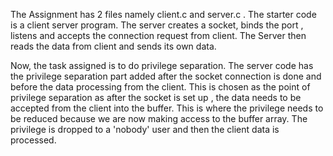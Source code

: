 The Assignment has 2 files namely client.c and server.c .
The starter code is a client server program. 
The server creates a socket, binds the port , listens and accepts the connection request from client.
The Server then reads the data from client and sends its own data.

Now, the task assigned is to do privilege separation. The server code has the privilege separation part added after the socket connection is 
done and before the data processing from the client. 
This is chosen as the point of privilege separation as after the socket is set up , the data needs to be accepted from the client into the buffer.
This is where the privilege needs to be reduced because we are now making access to the buffer array.
The privilege is dropped to a 'nobody' user and then the client data is processed.
